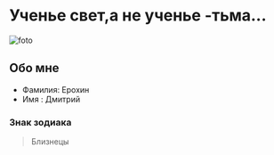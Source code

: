 # Ученье свет,а не ученье -тьма... #
![foto](C:\Users\User\Desktop\я)
## Обо мне ##
- Фамилия: Ерохин 
- Имя : Дмитрий 
### Знак зодиака ###
> Близнецы
